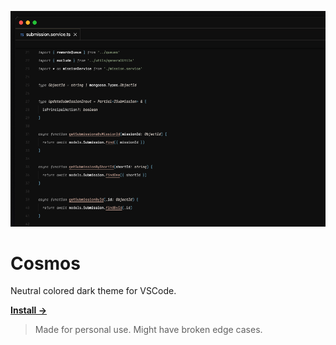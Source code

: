 <!-- ![Vesper Preview](https://cdn.rauno.me/vesper-og.png) -->

![Screenshot](banner.png)

# Cosmos

Neutral colored dark theme for VSCode.

<a href="https://marketplace.visualstudio.com/items?itemName=raunofreiberg.vesper"><strong>Install →</strong></a>

> Made for personal use. Might have broken edge cases.
